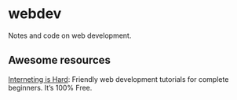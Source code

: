 # webdev
Notes and code on web development.

## Awesome resources

<a href="https://internetingishard.netlify.app/">Interneting is Hard</a>: Friendly web development tutorials for complete beginners. It’s 100% Free.
